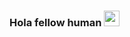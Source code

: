 ### Hola fellow human  <img src="https://media.giphy.com/media/hvRJCLFzcasrR4ia7z/giphy.gif" width="25">

<!--
[![Website Badge](https://img.shields.io/badge/Website-3b5998?style=for-the-badge&logo=google-chrome&logoColor=white)](https://alienxatomic.xyz/)
[![Reddit Badge](https://img.shields.io/badge/Reddit-FF4500?style=for-the-badge&logo=reddit&logoColor=white)](https://www.reddit.com/user/The_Aroson)
[![ResearchGate Badge](https://img.shields.io/badge/ResearchGate-2ed9b9?style=for-the-badge&logo=researchgate&logoColor=white)](https://www.researchgate.net/profile/Alex-Gijo)
[![Linkedin Badge](https://img.shields.io/badge/-LinkedIn-0e76a8?style=for-the-badge&logo=Linkedin&logoColor=white)](https://www.linkedin.com/in/alex-gijo)

```python
if (life.Mood.isSad() == True):
  life.sad().setMood = False
  life.happiness = life.happiness + Infinity
```



<img align="right" alt="GIF" src="https://i.pinimg.com/originals/e4/26/70/e426702edf874b181aced1e2fa5c6cde.gif" width="408" height="318"/>


- I’m currently working on a project called [**Agran-X**](https://agranx.netlify.app/), a techno-agriculture soultion for percision farming and AI based monitoring/health system. 
- I also dive into game development with the lastest one being ADAMENTAL VOYAGE...
- How to reach me: By automated data packet delivery system (email): alienxatomic@gmail.com or at my website [Alienx Atomic](https://www.alienxatomic.xyz/)

-->

<!--

**Aroson1/Aroson1** is a ✨ _special_ ✨ repository because its `README.md` (this file) appears on your GitHub profile.-->
